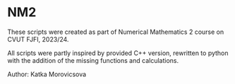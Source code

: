 # NM2
These scripts were created as part of Numerical Mathematics 2 course on CVUT FJFI, 2023/24.

All scripts were partly inspired by provided C++ version, rewritten to python with the addition of the missing functions and calculations.

Author: Katka Morovicsova
